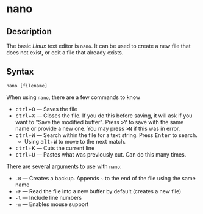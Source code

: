# nano
## Description

The basic *Linux* text editor is `nano`. It can be used to create a new file that does not exist, or edit a file that already exists. 

## Syntax

```
nano [filename]
```

When using `nano`, there are a few commands to know

- <kbd>ctrl</kbd>+<kbd>O</kbd> &mdash; Saves the file
- <kbd>ctrl</kbd>+<kbd>X</kbd> &mdash; Closes the file. If you do this before saving, it will ask if you want to "Save the modified buffer". Press <kbd>>Y</kbd> to save with the same name or provide a new one. You may press <kbd>>N</kbd> if this was in error. 
- <kbd>ctrl</kbd>+<kbd>W</kbd> &mdash; Search within the file for a text string. Press <kbd>Enter</kbd> to search. 
	- Using <kbd>alt</kbd>+<kbd>W</kbd> to move to the next match. 
- <kbd>ctrl</kbd>+<kbd>K</kbd> &mdash; Cuts the current line
- <kbd>ctrl</kbd>+<kbd>U</kbd> &mdash; Pastes what was previously cut. Can do this many times. 

There are several arguments to use with `nano`:
- `-B` &mdash; Creates a backup. Appends `~` to the end of the file using the same name
- `-F` &mdash; Read the file into a new buffer by default (creates a new file)
- `-l` &mdash; Include line numbers
- `-m` &mdash; Enables mouse support
